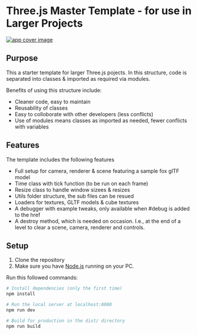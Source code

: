 # Three.js Master Template - for use in Larger Projects

<a href="https://threejs-master-template.vercel.app/#debug">
  <img src="https://i.ibb.co/x1yL0Xx/Capture.png" alt="app cover image">
</a>

##  Purpose
This a starter template for larger Three.js pojects.
In this structure, code is separated into classes & imported as required via modules.

Benefits of using this structure include:
- Cleaner code, easy to maintain
- Reusability of classes
- Easy to colloborate with other developers (less conflicts)
- Use of modules means classes as imported as needed, fewer conflicts with variables 

## Features
The template includes the following features

- Full setup for camera, renderer & scene featuring a sample fox glTF model
- Time class with tick function (to be run on each frame)
- Resize class to handle window sizees & resizes
- Utils folder structure, the sub files can be resued
- Loaders for textures, GLTF models & cube textures
- A debugger with example tweaks, only available when #debug is added to the href
- A destroy method, which is needed on occasion. I.e., at the end of a level to clear a scene, camera, renderer and controls.

## Setup
1. Clone the repository
2. Make sure you have [Node.js](https://nodejs.org/en/download/) running on your PC.

Run this followed commands:

``` bash
# Install dependencies (only the first time)
npm install

# Run the local server at localhost:8080
npm run dev

# Build for production in the dist/ directory
npm run build
```
